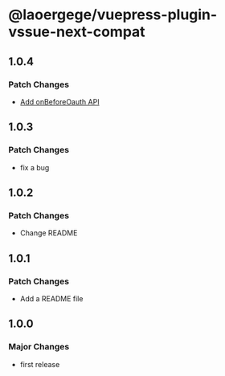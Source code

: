 # @laoergege/vuepress-plugin-vssue-next-compat

## 1.0.4

### Patch Changes

- [Add onBeforeOauth API](../README.md#onBeforeOauth)

## 1.0.3

### Patch Changes

- fix a bug

## 1.0.2

### Patch Changes

- Change README

## 1.0.1

### Patch Changes

- Add a README file

## 1.0.0

### Major Changes

- first release
